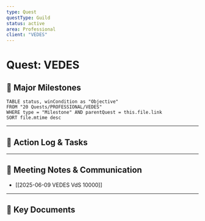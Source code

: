 ```yaml
---
type: Quest
questType: Guild
status: active
area: Professional
client: "VEDES"
---
```


# Quest: VEDES

## 🚀 Major Milestones

```dataview
TABLE status, winCondition as "Objective"
FROM "20 Quests/PROFESSIONAL/VEDES"
WHERE type = "Milestone" AND parentQuest = this.file.link
SORT file.mtime desc
```

---

## 📝 Action Log & Tasks


---
## 💬 Meeting Notes & Communication
- [[2025-06-09 VEDES VdS 10000]]

---
## 📎 Key Documents
